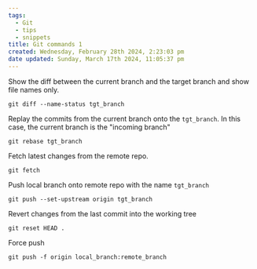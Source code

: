 ```yaml
---
tags:
  - Git
  - tips
  - snippets
title: Git commands 1
created: Wednesday, February 28th 2024, 2:23:03 pm
date updated: Sunday, March 17th 2024, 11:05:37 pm
---
```

Show the diff between the current branch and the target branch and show file names only.
```shell
git diff --name-status tgt_branch
```

Replay the commits from the current branch onto the `tgt_branch`. In this case, the current branch is the "incoming branch"
```shell
git rebase tgt_branch
```

Fetch latest changes from the remote repo.
```shell
git fetch
```

Push local branch onto remote repo with the name `tgt_branch`
```shell
git push --set-upstream origin tgt_branch
```

Revert changes from the last commit into the working tree
```shell
git reset HEAD .
```

Force push 
```shell
git push -f origin local_branch:remote_branch
```